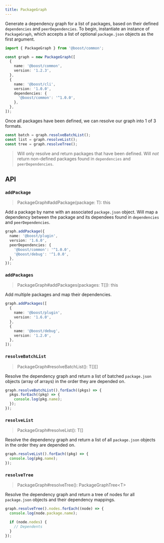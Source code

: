 ```yaml
---
title: PackageGraph
---
```


Generate a dependency graph for a list of packages, based on their defined `dependencies` and
`peerDependencies`. To begin, instantiate an instance of `PackageGraph`, which accepts a list of
optional `package.json` objects as the first argument.

```ts
import { PackageGraph } from '@boost/common';

const graph = new PackageGraph([
  {
    name: '@boost/common',
    version: '1.2.3',
  },
  {
    name: '@boost/cli',
    version: '1.0.0',
    dependencies: {
      '@boost/common': '^1.0.0',
    },
  },
]);
```

Once all packages have been defined, we can resolve our graph into 1 of 3 formats.

```ts
const batch = graph.resolveBatchList();
const list = graph.resolveList();
const tree = graph.resolveTree();
```

> Will only resolve and return packages that have been defined. Will _not_ return non-defined
> packages found in `dependencies` and `peerDependencies`.

## API

### `addPackage`

> PackageGraph#addPackage(package: T): this

Add a package by name with an associated `package.json` object. Will map a dependency between the
package and its dependees found in `dependencies` and `peerDependencies`.

```ts
graph.addPackage({
  name: '@boost/plugin',
  version: '1.6.0',
  peerDependencies: {
    '@boost/common': '^1.0.0',
    '@boost/debug': '^1.0.0',
  },
});
```

### `addPackages`

> PackageGraph#addPackages(packages: T[]): this

Add multiple packages and map their dependencies.

```ts
graph.addPackages([
  {
    name: '@boost/plugin',
    version: '1.6.0',
  },
  {
    name: '@boost/debug',
    version: '1.2.0',
  },
]);
```

### `resolveBatchList`

> PackageGraph#resolveBatchList(): T[][]

Resolve the dependency graph and return a list of batched `package.json` objects (array of arrays)
in the order they are depended on.

```ts
graph.resolveBatchList().forEach((pkgs) => {
  pkgs.forEach((pkg) => {
    console.log(pkg.name);
  });
});
```

### `resolveList`

> PackageGraph#resolveList(): T[]

Resolve the dependency graph and return a list of all `package.json` objects in the order they are
depended on.

```ts
graph.resolveList().forEach((pkg) => {
  console.log(pkg.name);
});
```

### `resolveTree`

> PackageGraph#resolveTree(): PackageGraphTree<T\>

Resolve the dependency graph and return a tree of nodes for all `package.json` objects and their
dependency mappings.

```ts
graph.resolveTree().nodes.forEach((node) => {
  console.log(node.package.name);

  if (node.nodes) {
    // Dependents
  }
});
```
